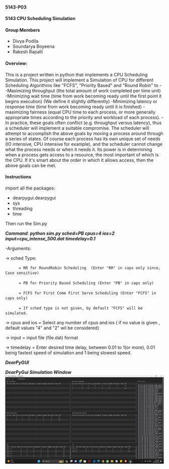 #### 5143-P03
#### 5143 CPU Scheduling Simulation

#### Group Members


- Divya Podila
- Soundarya Boyeena
- Rakesh Rapalli

#### Overview:
This is a project written in python that implements a CPU Scheduling Simulation.
This project will implement a Simulation of CPU for different Scheduling Algorithms like "FCFS", "Priority Based" and "Round Robin" to -
-Maximizing throughput (the total amount of work completed per time unit)
-Minimizing wait time (time from work becoming ready until the first point it begins execution) (We define it slightly differently)
-Minimizing latency or response time (time from work becoming ready until it is finished)
-maximizing fairness (equal CPU time to each process, or more generally appropriate times according to the priority and workload of each process).
-In practice, these goals often conflict (e.g. throughput versus latency), thus a scheduler will implement a suitable compromise.
The scheduler will attempt to accomplish the above goals by moving a process around through a series of states. Of course each process has its own unique set of needs (IO intensive, CPU intensive for example), and the scheduler cannot change what the process needs or when it needs it. Its power is in determining when a process gets access to a resource, the most important of which is the CPU. If it's smart about the order in which it allows access, then the above goals can be met.
#### Instructions

import all the packages:
- dearpygui.dearpygui
- sys
- threading
- time

Then run the Sim.py

***Command***:
 ***python sim.py sched=PB  cpus=4 ios=2 input=cpu_intense_500.dat timedelay=0.1***
 
 -Arguments:
 
 -> sched Type:
 
          = RR for RoundRobin Scheduling  (Enter "RR" in caps only since, Case sensitive)
 
          = PB for Priority Based Scheduling (Enter "PB" in caps only)
          
          = FCFS for First Come First Serve Scheduling (Enter "FCFS" in caps only)
          
          = If sched type is not given, by default "FCFS" will be simulated.
          
 -> cpus and ios = Select any number of cpus and ios ( if no value is given , default values "4" and "2" wil be considered)
 
 -> input =  input file (file.dat) format
 
 -> timedelay =  Enter desired time delay, between 0.01 to 1(or more), 0.01 being fastest speed of simulation and 1 being slowest speed.

 ***DearPyGUI***


 ***DearPyGui Simulation Window***
 ![image](https://github.com/RakeshRapalli6/5143-operatingSystems-Rakesh/blob/main/Assignments/P03/DearPyGUI_Simulation.png)

